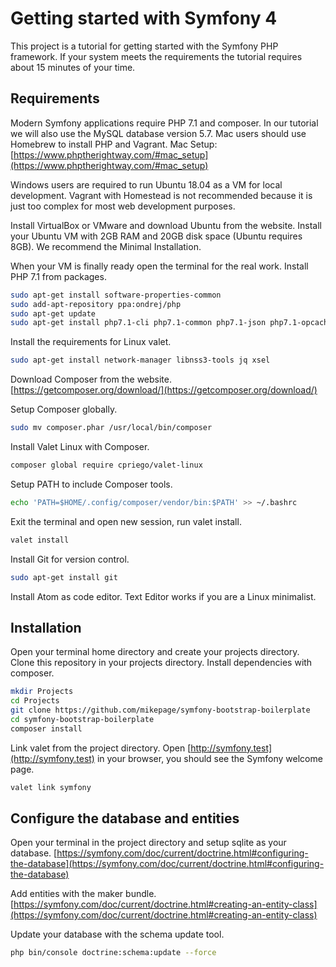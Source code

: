 # Getting started with Symfony 4
This project is a tutorial for getting started with the Symfony PHP framework. If your system meets the requirements the tutorial requires about 15 minutes of your time.

## Requirements

Modern Symfony applications require PHP 7.1 and composer. In our tutorial we will also use the MySQL database version 5.7. Mac users should use Homebrew to install PHP and Vagrant. Mac Setup: [https://www.phptherightway.com/#mac_setup](https://www.phptherightway.com/#mac_setup)

Windows users are required to run Ubuntu 18.04 as a VM for local development. Vagrant with Homestead is not recommended because it is just too complex for most web development purposes. 

Install VirtualBox or VMware and download Ubuntu from the website. Install your Ubuntu VM with 2GB RAM and 20GB disk space (Ubuntu requires 8GB). We recommend the Minimal Installation.

When your VM is finally ready open the terminal for the real work. Install PHP 7.1 from packages.  
```sh
sudo apt-get install software-properties-common  
sudo add-apt-repository ppa:ondrej/php  
sudo apt-get update  
sudo apt-get install php7.1-cli php7.1-common php7.1-json php7.1-opcache php7.1-curl php7.1-mysql php7.1-mbstring php7.1-mcrypt php7.1-xml php7.1-zip php7.1-fpm php7.1-sqlite
```

Install the requirements for Linux valet.
```sh
sudo apt-get install network-manager libnss3-tools jq xsel
```

Download Composer from the website.
[https://getcomposer.org/download/](https://getcomposer.org/download/)

Setup Composer globally.  
```sh
sudo mv composer.phar /usr/local/bin/composer
```

Install Valet Linux with Composer.
```sh
composer global require cpriego/valet-linux
```

Setup PATH to include Composer tools.  
```sh
echo 'PATH=$HOME/.config/composer/vendor/bin:$PATH' >> ~/.bashrc
```

Exit the terminal and open new session, run valet install.  
```sh
valet install
```

Install Git for version control.  
```sh
sudo apt-get install git
```

Install Atom as code editor. Text Editor works if you are a Linux minimalist.

## Installation

Open your terminal home directory and create your projects directory. Clone this repository in your projects directory. Install dependencies with composer.

```sh
mkdir Projects
cd Projects
git clone https://github.com/mikepage/symfony-bootstrap-boilerplate
cd symfony-bootstrap-boilerplate
composer install
```

Link valet from the project directory. Open [http://symfony.test](http://symfony.test) in your browser, you should see the Symfony welcome page.

```sh
valet link symfony
```

## Configure the database and entities

Open your terminal in the project directory and setup sqlite as your database. 
[https://symfony.com/doc/current/doctrine.html#configuring-the-database](https://symfony.com/doc/current/doctrine.html#configuring-the-database)

Add entities with the maker bundle.  
[https://symfony.com/doc/current/doctrine.html#creating-an-entity-class](https://symfony.com/doc/current/doctrine.html#creating-an-entity-class)

Update your database with the schema update tool.  
```sh
php bin/console doctrine:schema:update --force
```

